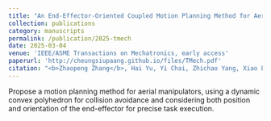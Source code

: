 ```yaml
---
title: "An End-Effector-Oriented Coupled Motion Planning Method for Aerial Manipulators in Constrained Environments"
collection: publications
category: manuscripts
permalink: /publication/2025-tmech
date: 2025-03-04
venue: 'IEEE/ASME Transactions on Mechatronics, early access'
paperurl: 'http://cheungsiupaang.github.io/files/TMech.pdf'
citation: "<b>Zhaopeng Zhang</b>, Hai Yu, Yi Chai, Zhichao Yang, Xiao Liang*, Yongchun Fang, and Jianda Han"
---
```

Propose a motion planning method for aerial manipulators, using a dynamic convex polyhedron for collision avoidance and considering both position and orientation of the end-effector for precise task execution.

<!-- [this page](https://example.com). -->